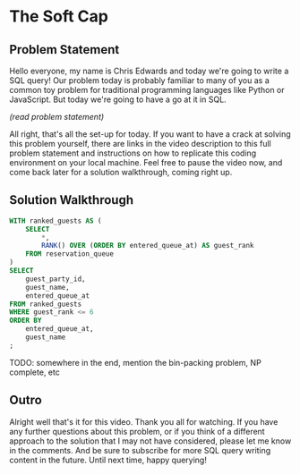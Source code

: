 # The Soft Cap

## Problem Statement
Hello everyone, my name is Chris Edwards and today we're going to write a SQL
query! Our problem today is probably familiar to many of you as a common toy problem
for traditional programming languages like Python or JavaScript. But today we're
going to have a go at it in SQL.

*(read problem statement)*

All right, that's all the set-up for today. If you want to have a crack at solving this problem
yourself, there are links in the video description to this full problem statement and
instructions on how to replicate this coding environment on your local machine. Feel free to
pause the video now, and come back later for a solution walkthrough, coming right up.


## Solution Walkthrough

```sql
WITH ranked_guests AS (
	SELECT
		*,
	    RANK() OVER (ORDER BY entered_queue_at) AS guest_rank
	FROM reservation_queue
)
SELECT
	guest_party_id,
	guest_name,
	entered_queue_at
FROM ranked_guests
WHERE guest_rank <= 6
ORDER BY
	entered_queue_at,
	guest_name
;
```
TODO: somewhere in the end, mention the bin-packing problem, NP complete, etc

## Outro
Alright well that's it for this video. Thank you all for watching. If you have any
further questions about this problem, or if you think of a different approach to the
solution that I may not have considered, please let me know in the comments. And
be sure to subscribe for more SQL query writing content in the future. Until next time,
happy querying!